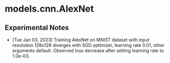 # models.cnn.AlexNet

## Experimental Notes

* [Tue Jan 03, 2023] Training AlexNet on MNIST dataset with input resolution 128x128 diverges with SGD optimizer, learning rate 0.01, other arguments default. Observed loss decrease after setting learning rate to 1.0e-03.
